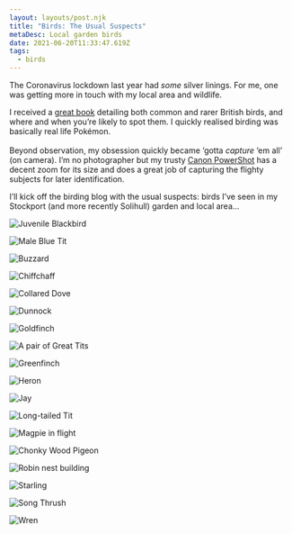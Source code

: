 ```yaml
---
layout: layouts/post.njk
title: "Birds: The Usual Suspects"
metaDesc: Local garden birds
date: 2021-06-20T11:33:47.619Z
tags:
  - birds
---
```

The Coronavirus lockdown last year had *some* silver linings. For me, one was getting more in touch with my local area and wildlife.

I received a [great book](https://www.goodreads.com/book/show/5716135-collins-complete-guide-to-british-birds) detailing both common and rarer British birds, and where and when you’re likely to spot them. I quickly realised birding was basically real life Pokémon. \
\
Beyond observation, my obsession quickly became ‘gotta *capture* ‘em all’ (on camera). I’m no photographer but my trusty [Canon PowerShot](https://www.canon.co.uk/for_home/product_finder/cameras/digital_camera/powershot/powershot_sx510_hs/) has a decent zoom for its size and does a great job of capturing the flighty subjects for later identification.

I’ll kick off the birding blog with the usual suspects: birds I’ve seen in my Stockport (and more recently Solihull) garden and local area...

![Juvenile Blackbird](/images/blackbird-juvenile.jpg "Blackbird (Juvenile)")

![Male Blue Tit](/images/bluetit.jpg "Blue Tit")

![Buzzard](/images/buzzard.jpg "Buzzard")

![Chiffchaff](/images/chiffchaff.jpg "Chiffchaff")

![Collared Dove](/images/collared-dove.jpg "Collared Dove")

![Dunnock](/images/dunnock.jpg "Dunnock")

![Goldfinch](/images/goldfinch.jpg "Goldfinch")

![A pair of Great Tits](/images/great-tits.jpg "A pair of Great Tits")

![Greenfinch](/images/greenfinch.jpg "Greenfinch")

![Heron](/images/heron-roof.jpg "Heron")

![Jay](/images/jay.jpg "Jay")

![Long-tailed Tit](/images/longtailedtit.jpg "Long-tailed Tit")

![Magpie in flight](/images/magpie-flight.jpg "Magpie")

![Chonky Wood Pigeon](/images/pigeon-chonk.jpg "Wood Pigeon")

![Robin nest building](/images/robin-leaf.jpg "Robin nest building")

![Starling](/images/starling.jpg "Starling")

![Song Thrush](/images/thrush.jpg "Thrush")

![Wren](/images/wren-close.jpg "Wren")